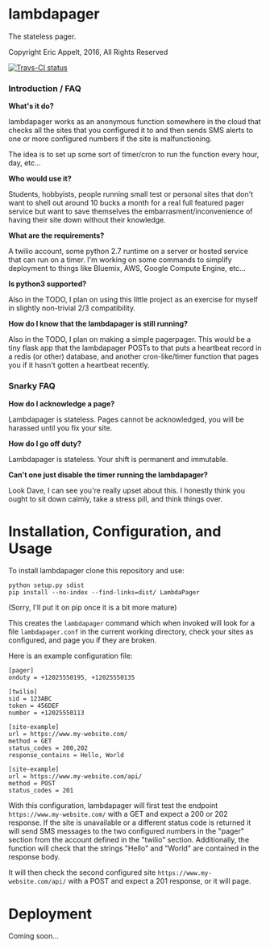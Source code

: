 # lambdapager

The stateless pager.

Copyright Eric Appelt, 2016, All Rights Reserved

[![Travs-CI status](https://travis-ci.org/appeltel/lambdapager.png)](https://travis-ci.org/appeltel/lambdapager)

### Introduction / FAQ

**What's it do?**

lambdapager works as an anonymous function somewhere in the cloud
that checks all the sites that you configured it to and then sends
SMS alerts to one or more configured numbers if the site is malfunctioning.

The idea is to set up some sort of timer/cron to run the function
every hour, day, etc...

**Who would use it?**

Students, hobbyists, people running small test or personal sites that don't
want to shell out around 10 bucks a month for a real full featured pager
service but want to save themselves the embarrasment/inconvenience of
having their site down without their knowledge.

**What are the requirements?**

A twilio account, some python 2.7 runtime on a server or hosted service that
can run on a timer. I'm working on some commands to simplify deployment to
things like Bluemix, AWS, Google Compute Engine, etc...

**Is python3 supported?**

Also in the TODO, I plan on using this little project as an exercise for
myself in slightly non-trivial 2/3 compatibility.

**How do I know that the lambdapager is still running?**

Also in the TODO, I plan on making a simple pagerpager. This would be a
tiny flask app that the lambdapager POSTs to that puts a heartbeat record
in a redis (or other) database, and another cron-like/timer function that
pages you if it hasn't gotten a heartbeat recently.

### Snarky FAQ

**How do I acknowledge a page?**

Lambdapager is stateless. Pages cannot be acknowledged, you will be
harassed until you fix your site.

**How do I go off duty?**

Lambdapager is stateless. Your shift is permanent and immutable.

**Can't one just disable the timer running the lambdapager?**

Look Dave, I can see you're really upset about this. I honestly think
you ought to sit down calmly, take a stress pill, and think things over.

# Installation, Configuration, and Usage

To install lambdapager clone this repository and use:

```
python setup.py sdist
pip install --no-index --find-links=dist/ LambdaPager
```

(Sorry, I'll put it on pip once it is a bit more mature)

This creates the `lambdapager` command which when invoked will look
for a file `lambdapager.conf` in the current working directory, check your
sites as configured, and page you if they are broken.

Here is an example configuration file:

```
[pager]
onduty = +12025550195, +12025550135

[twilio]
sid = 123ABC
token = 456DEF
number = +12025550113

[site-example]
url = https://www.my-website.com/
method = GET
status_codes = 200,202
response_contains = Hello, World

[site-example]
url = https://www.my-website.com/api/
method = POST
status_codes = 201
```

With this configuration, lambdapager will first test the endpoint
`https://www.my-website.com/` with a GET and expect a 200 or 202 response.
If the site is unavailable or a different status code is returned it will
send SMS messages to the two configured numbers in the "pager" section
from the account defined in the "twilio" section. Additionally,
the function will check that the strings "Hello" and "World" are contained
in the response body.

It will then check the second configured site `https://www.my-website.com/api/`
with a POST and expect a 201 response, or it will page.

# Deployment

Coming soon...
